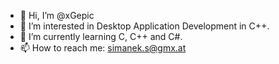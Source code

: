 - 👋 Hi, I’m @xGepic
- 👀 I’m interested in Desktop Application Development in C++.
- 🌱 I’m currently learning C, C++ and C#.
- 📫 How to reach me: simanek.s@gmx.at
